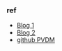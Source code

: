 
### ref

- [Blog 1](https://blog.acolyer.org/2016/06/01/distributed-representations-of-sentences-and-documents/)
- [Blog 2](https://github.com/dennybritz/deeplearning-papernotes/blob/master/notes/distributed-representations-of-sentences-and-documents.md)
- [github PVDM](https://github.com/JonathanRaiman/PVDM)
